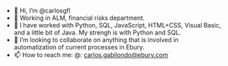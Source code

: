 - 👋 Hi, I’m @carlosgfl
- 👀 Working in ALM, financial risks department.
- 🐍 I have worked with Python, SQL, JavaScript, HTML+CSS, Visual Basic, and a little bit of Java. My strengh is with Python and SQL.
- 💞️ I’m looking to collaborate on anything that is involved in automatization of current processes in Ebury.
- 📫 How to reach me: @: carlos.gabilondo@ebury.com 

<!---
carlosgfl/carlosgfl is a ✨ special ✨ repository because its `README.md` (this file) appears on your GitHub profile.
You can click the Preview link to take a look at your changes.
--->
